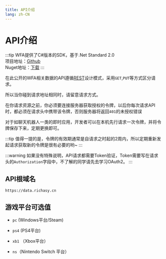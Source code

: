 ```yaml
---
title: API介绍
lang: zh-CN
---
```


# API介绍

:::tip
WFA提供了C#版本的SDK，基于.Net Standard 2.0  
项目地址：[Github](https://github.com/Richasy/WFA-SDK)  
Nuget地址：[下载](https://www.nuget.org/packages/Richasy.WFA.Sdk/1.0.0)
:::

在此公开的WFA相关数据的API遵循[REST](https://baike.baidu.com/item/rest/6330506?fr=aladdin)设计模式，采用`GET`,`PUT`等方式区分请求。

所以当你碰到请求地址相同时，请留意请求方式。

在你请求资源之前，你必须要连接服务器获取授权的令牌，以后你每次请求API时，都必须在请求头中携带该令牌，否则服务器将返回`401`的未授权错误

对于如聊天机器人一类的即时应用，开发者可以在本机先行请求一次令牌，并将令牌保存下来，定期更换即可。

:::tip
值得一提的是，令牌的有效期通常是自请求之时起的2周内，所以定期重新发起请求获取新的令牌是很有必要的哟~
:::

:::warning
如果没有特殊说明，API请求都需要Token验证，Token需要写在请求头的`Authorization`字段中，不了解的同学请先去学习OAuth2。
:::

## API根域名

`https://data.richasy.cn`

## 游戏平台可选值

- `pc` (Windows平台/Steam)

- `ps4` (PS4平台)

- `xb1` （Xbox平台）

- `ns`（Nintendo Switch 平台）
